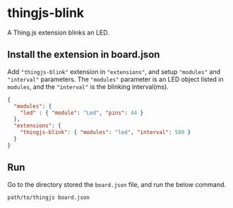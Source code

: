 # thingjs-blink
A Thing.js extension blinks an LED.

## Install the extension in board.json
Add `"thingjs-blink"` extension in `"extensions"`, and setup `"modules"` and `"interval"` parameters. The `"modules"` parameter is an LED object listed in `modules`, and the `"interval"` is the blinking interval(ms).
```json
{
  "modules": {
    "led" : { "module": "Led", "pins": 44 }
  },
  "extensions": {
    "thingjs-blink": { "modules": "led", "interval": 500 }
  }
}
```

## Run
Go to the directory stored the `board.json` file, and run the below command.
```sh
path/to/thingjs board.json
```
